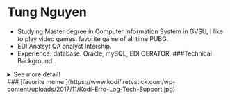 # Tung Nguyen

* Studying Master degree in Computer Information System in GVSU, I like to play video games: favorite game of all time PUBG.
* EDI Analsyt QA analyst Intership.
* Experience: database: Oracle, mySQL, EDI OERATOR.
###Technical Background
<details>
  <summary>See more detail!</summary>
  
  <p>EDI Analsyt in Spectrum Health, QA analyst Intership in Spectrum Health<p/>
  <p>Java, C#,database: Oracle, mySQL etc<p/>
</details>
### [favorite meme ](https://www.kodifiretvstick.com/wp-content/uploads/2017/11/Kodi-Erro-Log-Tech-Support.jpg)
